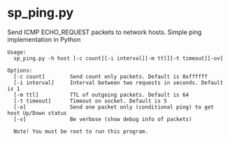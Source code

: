 # sp_ping.py
Send ICMP ECHO_REQUEST packets to network hosts. Simple ping implementation in Python

```
Usage:
  sp_ping.py -h host [-c count][-i interval][-m ttl][-t timeout][-ov]

Options:
  [-c count]        Send count only packets. Default is 0xffffff
  [-i interval]     Interval between two requests in seconds. Default is 1
  [-m ttl]          TTL of outgoing packets. Default is 64
  [-t timeout]      Timeout on socket. Default is 5
  [-o]              Send one packet only (conditional ping) to get host Up/Down status
  [-v]              Be verbose (show debug info of packets)
  
  Note! You must be root to run this program.
  ```

